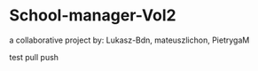# School-manager-Vol2
a collaborative project by: Lukasz-Bdn, mateuszlichon, PietrygaM


test pull push